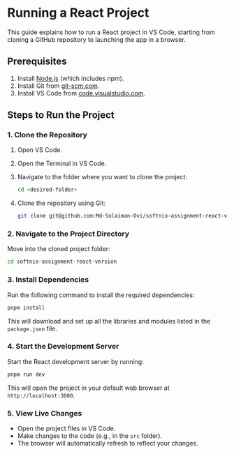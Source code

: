 # Running a React Project

This guide explains how to run a React project in VS Code, starting from cloning a GitHub repository to launching the app in a browser.

## Prerequisites

1. Install [Node.js](https://nodejs.org/) (which includes npm).
2. Install Git from [git-scm.com](https://git-scm.com/).
3. Install VS Code from [code.visualstudio.com](https://code.visualstudio.com/).

## Steps to Run the Project

### 1. Clone the Repository

1. Open VS Code.
2. Open the Terminal in VS Code.
3. Navigate to the folder where you want to clone the project:
   ```bash
   cd <desired-folder>
   ```
  
4. Clone the repository using Git:
   ```bash
   git clone git@github.com:Md-Solaiman-Ovi/softnio-assignment-react-version.git
   ```
   

### 2. Navigate to the Project Directory

Move into the cloned project folder:
```bash
cd softnio-assignment-react-version
```


### 3. Install Dependencies

Run the following command to install the required dependencies:
```bash
pnpm install
```
This will download and set up all the libraries and modules listed in the `package.json` file.

### 4. Start the Development Server

Start the React development server by running:
```bash
pnpm run dev
```
This will open the project in your default web browser at `http://localhost:3000`.

### 5. View Live Changes

- Open the project files in VS Code.
- Make changes to the code (e.g., in the `src` folder).
- The browser will automatically refresh to reflect your changes.
